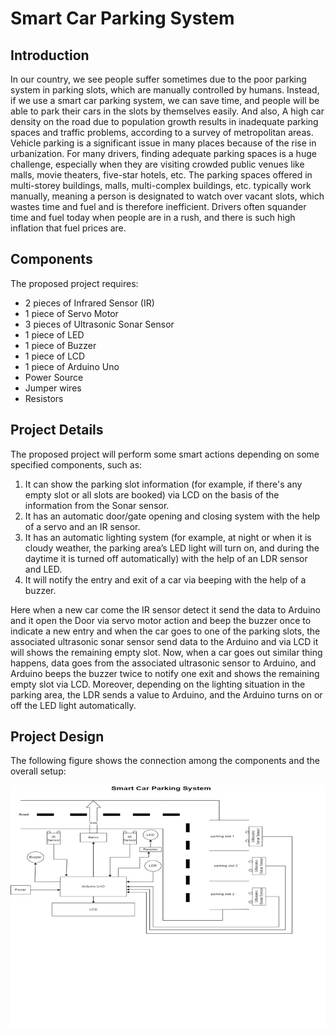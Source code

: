 # Smart Car Parking System

## Introduction
In our country, we see people suffer sometimes due to the poor parking system in parking slots, which are manually controlled by humans. Instead, if we use a smart car parking system, we can save time, and people will be able to park their cars in the slots by themselves easily. And also, A high car density on the road due to population growth results in inadequate parking spaces and traffic problems, according to a survey of metropolitan areas. Vehicle parking is a significant issue in many places because of the rise in urbanization. For many drivers, finding adequate parking spaces is a huge challenge, especially when they are visiting crowded public venues like malls, movie theaters, five-star hotels, etc. The parking spaces offered in multi-storey buildings, malls, multi-complex buildings, etc. typically work manually, meaning a person is designated to watch over vacant slots, which wastes time and fuel and is therefore inefficient. Drivers often squander time and fuel today when people are in a rush, and there is such high inflation that fuel prices are.

## Components
The proposed project requires:  
  - 2 pieces of Infrared Sensor (IR)
  - 1 piece of Servo Motor
  - 3 pieces of Ultrasonic Sonar Sensor
  - 1 piece of LED
  - 1 piece of Buzzer
  - 1 piece of LCD
  - 1 piece of Arduino Uno
  - Power Source
  - Jumper wires
  - Resistors

## Project Details
The proposed project will perform some smart actions depending on some specified components, such as:
  1. It can show the parking slot information (for example, if there's any empty slot or all slots are booked) via LCD on the basis of the information from the Sonar sensor.
  2. It has an automatic door/gate opening and closing system with the help of a servo and an IR sensor.
  3. It has an automatic lighting system (for example, at night or when it is cloudy weather, the parking area’s LED light will turn on, and during the daytime it is turned off automatically) with the help of an LDR sensor and LED.
  4. It will notify the entry and exit of a car via beeping with the help of a buzzer.  

Here when a new car come the IR sensor detect it send the data to Arduino and it open the Door via servo motor action and beep the buzzer once to indicate a new entry and when the car goes to one of the parking slots, the associated ultrasonic sonar sensor send data to the Arduino and via LCD it will shows the remaining empty slot. Now, when a car goes out similar thing happens, data goes from the associated ultrasonic sensor to Arduino, and Arduino beeps the buzzer twice to notify one exit and shows the remaining empty slot via LCD. Moreover, depending on the lighting situation in the parking area, the LDR sends a value to Arduino, and the Arduino turns on or off the LED light automatically.

## Project Design
The following figure shows the connection among the components and the overall setup:

![Hardware setup](https://github.com/faiyaz-masrur/iot-based-smart-car-parking-system-using-arduino-uno/blob/41458cb6b36f9f16ed893844583b91af559fee4a/Design.jpg)

